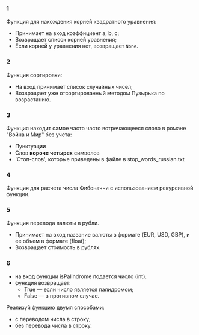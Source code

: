 ### 1
Функция для нахождения корней квадратного уравнения:
- Принимает на вход коэффициент a, b, c;
- Возвращает список корней уравнения;
- Если корней у уравнения нет, возвращает  `None`.

### 2
Функция сортировки:
- На вход принимает cписок случайных чисел; 
- Возвращает уже отсортированный методом Пузырька по возрастанию.

### 3
Функция находит самое часто часто встречающееся слово в романе "Война и Мир" без учета:
   * Пунктуации
   * Слов **короче четырех** символов 
   * 'Стоп-слов', которые приведены в файле в stop_words_russian.txt

### 4
Функция для расчета числа Фибоначчи с использованием рекурсивной функции.

### 5
Функция перевода валюты в рубли.
- Принимает на вход название валюты в формате (EUR, USD, GBP), и ее объем в формате (float);
- Возвращает стоимость в рублях.

### 6 

- на вход функции isPalindrome подается число (int). 
- функция возвращает:
    - True — если число является палидромом;
    - False — в противном случае. 

Реализуй функцию двумя способами:
- с переводом числа в строку;
- без перевода числа в строку.




